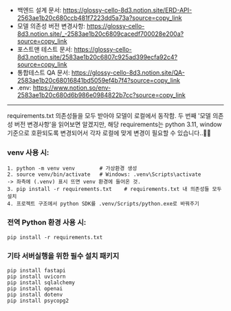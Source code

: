 - 백엔드 설계 문서:
https://glossy-cello-8d3.notion.site/ERD-API-2563ae1b20c680ccb481f7223dd5a73a?source=copy_link
- 모델 의존성 버전 변경사항:
https://glossy-cello-8d3.notion.site/_-2583ae1b20c6809cacedf700028e200a?source=copy_link
- 포스트맨 테스트 문서:
https://glossy-cello-8d3.notion.site/2583ae1b20c6807c925ad399ecfa92c4?source=copy_link
- 통합테스트 QA 문서:
https://glossy-cello-8d3.notion.site/QA-2583ae1b20c68016841bd5059ef4b7f4?source=copy_link
- .env:
https://www.notion.so/env-2583ae1b20c680d6b986e0984822b7cc?source=copy_link
---
requirements.txt 의존성들을 모두 받아야 모델이 로컬에서 동작함.
두 번째 '모델 의존성 버전 변경사항'을 읽어보면 알겠지만, 해당 requirements는 python 3.11, window 기준으로 호환되도록 변경되어서 각자 로컬에 맞게 변경이 필요할 수 있습니다..🤮🤮
### venv 사용 시:
```
1. python -m venv venv        # 가상환경 생성
2. source venv/bin/activate   # Windows: .venv\Scripts\activate       -> 좌측에 (.venv) 표시 뜨면 venv 환경에 들어온 것.
3. pip install -r requirements.txt    # requirements.txt 내 의존성들 모두 설치
4. 프로젝트 구조에서 python SDK를 .venv/Scripts/python.exe로 바꿔주기
```

### 전역 Python 환경 사용 시:
```
pip install -r requirements.txt
```

### 기타 서버실행을 위한 필수 설치 패키지 
```
pip install fastapi
pip install uvicorn
pip install sqlalchemy
pip install openai
pip install dotenv
pip install psycopg2
```
